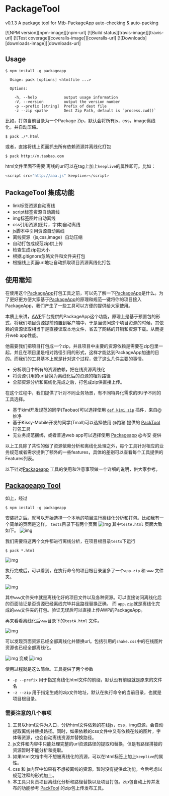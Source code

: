 # PackageTool

v0.1.3
A package tool for Mtb-PackageApp auto-checking & auto-packing

[![NPM version][npm-image]][npm-url]
[![Build status][travis-image]][travis-url]
[![Test coverage][coveralls-image]][coveralls-url]
[![Downloads][downloads-image]][downloads-url]

## Usage

```shell
$ npm install -g packageapp
```

```
  Usage: pack [options] <htmlfile ...>

  Options:

    -h, --help            output usage information
    -V, --version         output the version number
    -p --prefix [string]  Prefix of dest file
    -z --zip <path>       Dest Zip Path, default is `process.cwd()`
```

比如，打包当前目录为一个Package Zip，默认会将所有js，css，image离线化，并自动压缩。
```shell
$ pack ./*.html
```
或者，直接将线上页面抓去所有依赖资源并离线化打包
```
$ pack http://m.taobao.com
```


html文件里面不需要 离线的url可以在tag上加上`keeplive`的属性即可。比如：
```javascript
<script src="http://aaa.js" keeplive></script>
```

## PackageTool 集成功能

+ link标签资源自动离线
+ script标签资源自动离线
+ img标签图片自动离线
+ css引用资源(图片，字体)自动离线
+ js脚本中引用资源自动离线
+ 离线资源（js,css,image）自动压缩
+ 自动打包成规范zip供上传
+ 检查生成zip包大小
+ 根据.gitignore忽略文件和文件夹打包
+ 根据线上页面url地址自动抓取项目资源离线化打包


## 使用需知

在使用这个[PackageApp](http://www.atatech.org/articles/23279)打包工具之前，可以先了解一下[PackageApp](http://www.atatech.org/articles/23279)是什么。为了更好更方便大家基于[PackageApp](http://www.atatech.org/articles/23279)的原理和规范一键将你的项目接入PackageApp，我们产生了一些工具可以方便的提供给大家使用。

本质上来讲，[AWP](http://h5.taobao.org)平台提供的PackageApp这个功能，原理上是基于预置包的形式，将我们项目资源提前预置到客户端中，于是当访问这个项目资源的时候，其依赖的资源读取相当于是直接读取本地文件，省去了网络的开销和资源下载。从而提升web app性能。

他需要我们把项目打包成一个zip，并且项目中主要的资源依赖是需要在zip包里一起，并且在项目里是相对路径引用的形式，这样才能达到PackageApp加速的目的。而我们的工具基本上就是针对这个过程，做了这么几件主要的事情。

+ 分析项目中所有的资源依赖，把在线资源离线化
+ 将资源引用的url替换为离线化后的资源的相对路径
+ 全部资源分析和离线化完成之后，打包成zip供直接上传。

在这个过程中，我们提供了针对不同业务场景，有不同特异化需求的BU予不同的工具选择。

+ 基于kimi开发规范的同学(Taobao)可以选择使用 [`def kimi zip`](http://www.atatech.org/articles/29745?rnd=146754725) 插件，来自@妙净
+ 基于Kissy-Mobile开发的同学(Tmall)可以选择使用 @跑猪 提供的 [PackTool]() 打包工具
+ 无业务规范捆绑，或者普通web app可以选择使用 [Packageapp](https://www.npmjs.com/package/packageapp) @岑安 提供

以上工具除了共性的做了资源依赖分析和离线化处理之外，每个工具针对相应的业务规范或者需求提供了额外的一些features，具体的差别可以查看每个工具提供的Features列表。

以下针对[Packageapp](https://www.npmjs.com/package/packageapp) 工具的使用和注意事项做一个详细的说明，供大家参考。

## [Packageapp Tool](https://www.npmjs.com/package/packageapp)

如上，经过
```shell
$ npm install -g packageapp
```
安装好之后。就可以开始选择一个本地的项目进行离线化分析和打包。比如我有一个简单的页面是这样。
`tests`目录下有两个页面
![img](http://gw.alicdn.com/tfscom/TB16gJDHpXXXXXMXpXXkQvV2pXX-220-122.png)
其中`testA.html` 页面大致如下。
![img](http://gw.alicdn.com/tfscom/TB1uvlFHpXXXXbqXXXXfH0O8pXX-900-411.png)

我们需要将这两个文件都进行离线分析，在项目根目录`tests`下运行
```
$ pack *.html
```
![img](http://gw.alicdn.com/tfscom/TB1XxltHpXXXXXIaXXXWiF.3XXX-700-97.png)

执行完成后，可以看到，在执行命令的项目根目录里多了一个`app.zip` 和 `www` 文件夹。

![img](http://gw.alicdn.com/tfscom/TB1cptDHpXXXXazXpXXhAP7NVXX-400-123.png)

其中`www`文件夹中就是离线化好的项目文件以及各种资源。可以直接访问离线化后的页面验证是否资源已经离线完毕并且路径替换正确。
而 `app.zip`就是离线化完成的`www`文件夹的打包。验证无误后可以直接上传AWP的PackageApp。

再来看看离线化后`www`目录下的`testA.html` 文件。

![img](http://gw.alicdn.com/tfscom/TB1l4JtHpXXXXbFaXXX4G8M8pXX-900-400.png)

可以发现页面资源已经全部离线化并替换url。包括引用的`shake.css`中的在线图片资源也已经全部离线化。

![img](http://gw.alicdn.com/tfscom/TB10tlFHpXXXXcCXXXXxfsU1XXX-1000-174.png)
变成
![img](http://gw.alicdn.com/tfscom/TB1nYJBHpXXXXX7XFXXgqZT1XXX-1000-166.png)


使用过程就是这么简单。工具提供了两个参数

+ `-p --prefix` 用于指定离线化html文件的前缀，默认没有前缀就是原来的文件名
+ `-z --zip` 用于指定生成的zip文件地址，默认在执行命令的当前目录，也就是项目根目录。

### 需要注意的几个事项

1. 工具以html文件为入口，分析html文件依赖的在线js，css，img资源，会自动提取离线并替换路径。同时，如果依赖的css文件中又有依赖在线的图片，字体等资源，也会自动离线资源并替换路径。
2. js文件和内容中只能处理完整的url资源路径的提取和替换，但是有路径拼接的资源暂时不能分析和提取。
3. 如果html文档中有不想被离线化的资源，可以在html标签上加上`keeplive`的属性。
4. css 和 js内容中如果有不想被离线的资源，暂时没有提供此功能，今后考虑以规范注释的形式加上。
5. 本工具只负责项目离线化分析和路径替换以及项目打包。zip包自动上传并发布的功能参考 [PackTool](http://gitlab.alibaba-inc.com/h5-tools/packapp/blob/master/lib/upload.js) 的zip包上传发布工具。



